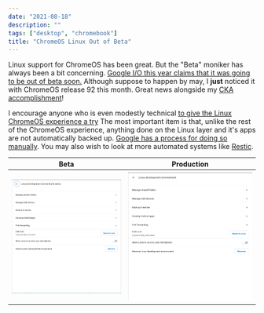 ```yaml
---
date: "2021-08-18"
description: ""
tags: ["desktop", "chromebook"]
title: "ChromeOS Linux Out of Beta"
---
```


Linux support for ChromeOS has been great.  But the "Beta" moniker has always been a bit concerning.  [Google I/O this year claims that it was going to be out of beta soon.](https://www.androidpolice.com/2021/05/21/linux-on-chrome-os-is-finally-out-of-beta-three-years-later/)  Although suppose to happen by may, I **just** noticed it with ChromeOS release 92 this month.  Great news alongside my [CKA accomplishment](../2021-08-15-cka/)!

I encourage anyone who is even modestly technical [to give the Linux ChromeOS experience a try](https://support.google.com/chromebook/answer/9145439?hl=en)  The most important item is that, unlike the rest of the ChromeOS experience, anything done on the Linux layer and it's apps are not automatically backed up.  [Google has a process for doing so manually](https://support.google.com/chromebook/answer/9592813?hl=en&ref_topic=3415446).  You may also wish to look at more automated systems like [Restic](https://restic.net/).  

| Beta | Production |
| --- | --- |
| ![ChromeOS - Beta](chromeos-linux-beta.png) | ![ChromeOS - Not In Beta](chromeos-linux-nobeta.png) |
